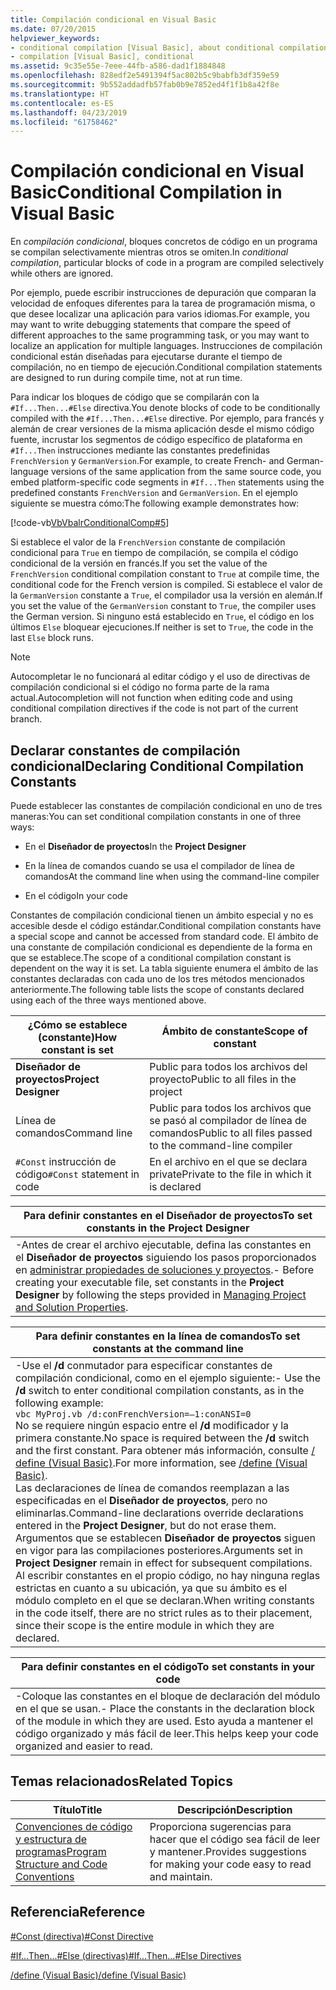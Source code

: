 ```yaml
---
title: Compilación condicional en Visual Basic
ms.date: 07/20/2015
helpviewer_keywords:
- conditional compilation [Visual Basic], about conditional compilation
- compilation [Visual Basic], conditional
ms.assetid: 9c35e55e-7eee-44fb-a586-dad1f1884848
ms.openlocfilehash: 828edf2e5491394f5ac802b5c9babfb3df359e59
ms.sourcegitcommit: 9b552addadfb57fab0b9e7852ed4f1f1b8a42f8e
ms.translationtype: HT
ms.contentlocale: es-ES
ms.lasthandoff: 04/23/2019
ms.locfileid: "61758462"
---
```

# <a name="conditional-compilation-in-visual-basic"></a><span data-ttu-id="8cf62-102">Compilación condicional en Visual Basic</span><span class="sxs-lookup"><span data-stu-id="8cf62-102">Conditional Compilation in Visual Basic</span></span>
<span data-ttu-id="8cf62-103">En *compilación condicional*, bloques concretos de código en un programa se compilan selectivamente mientras otros se omiten.</span><span class="sxs-lookup"><span data-stu-id="8cf62-103">In *conditional compilation*, particular blocks of code in a program are compiled selectively while others are ignored.</span></span>  
  
 <span data-ttu-id="8cf62-104">Por ejemplo, puede escribir instrucciones de depuración que comparan la velocidad de enfoques diferentes para la tarea de programación misma, o que desee localizar una aplicación para varios idiomas.</span><span class="sxs-lookup"><span data-stu-id="8cf62-104">For example, you may want to write debugging statements that compare the speed of different approaches to the same programming task, or you may want to localize an application for multiple languages.</span></span> <span data-ttu-id="8cf62-105">Instrucciones de compilación condicional están diseñadas para ejecutarse durante el tiempo de compilación, no en tiempo de ejecución.</span><span class="sxs-lookup"><span data-stu-id="8cf62-105">Conditional compilation statements are designed to run during compile time, not at run time.</span></span>  
  
 <span data-ttu-id="8cf62-106">Para indicar los bloques de código que se compilarán con la `#If...Then...#Else` directiva.</span><span class="sxs-lookup"><span data-stu-id="8cf62-106">You denote blocks of code to be conditionally compiled with the `#If...Then...#Else` directive.</span></span> <span data-ttu-id="8cf62-107">Por ejemplo, para francés y alemán de crear versiones de la misma aplicación desde el mismo código fuente, incrustar los segmentos de código específico de plataforma en `#If...Then` instrucciones mediante las constantes predefinidas `FrenchVersion` y `GermanVersion`.</span><span class="sxs-lookup"><span data-stu-id="8cf62-107">For example, to create French- and German-language versions of the same application from the same source code, you embed platform-specific code segments in `#If...Then` statements using the predefined constants `FrenchVersion` and `GermanVersion`.</span></span> <span data-ttu-id="8cf62-108">En el ejemplo siguiente se muestra cómo:</span><span class="sxs-lookup"><span data-stu-id="8cf62-108">The following example demonstrates how:</span></span>  
  
 [!code-vb[VbVbalrConditionalComp#5](~/samples/snippets/visualbasic/VS_Snippets_VBCSharp/VbVbalrConditionalComp/VB/Class1.vb#5)]  
  
 <span data-ttu-id="8cf62-109">Si establece el valor de la `FrenchVersion` constante de compilación condicional para `True` en tiempo de compilación, se compila el código condicional de la versión en francés.</span><span class="sxs-lookup"><span data-stu-id="8cf62-109">If you set the value of the `FrenchVersion` conditional compilation constant to `True` at compile time, the conditional code for the French version is compiled.</span></span> <span data-ttu-id="8cf62-110">Si establece el valor de la `GermanVersion` constante a `True`, el compilador usa la versión en alemán.</span><span class="sxs-lookup"><span data-stu-id="8cf62-110">If you set the value of the `GermanVersion` constant to `True`, the compiler uses the German version.</span></span> <span data-ttu-id="8cf62-111">Si ninguno está establecido en `True`, el código en los últimos `Else` bloquear ejecuciones.</span><span class="sxs-lookup"><span data-stu-id="8cf62-111">If neither is set to `True`, the code in the last `Else` block runs.</span></span>  
  
> [!NOTE]
>  <span data-ttu-id="8cf62-112">Autocompletar le no funcionará al editar código y el uso de directivas de compilación condicional si el código no forma parte de la rama actual.</span><span class="sxs-lookup"><span data-stu-id="8cf62-112">Autocompletion will not function when editing code and using conditional compilation directives if the code is not part of the current branch.</span></span>  
  
## <a name="declaring-conditional-compilation-constants"></a><span data-ttu-id="8cf62-113">Declarar constantes de compilación condicional</span><span class="sxs-lookup"><span data-stu-id="8cf62-113">Declaring Conditional Compilation Constants</span></span>  
 <span data-ttu-id="8cf62-114">Puede establecer las constantes de compilación condicional en uno de tres maneras:</span><span class="sxs-lookup"><span data-stu-id="8cf62-114">You can set conditional compilation constants in one of three ways:</span></span>  
  
- <span data-ttu-id="8cf62-115">En el **Diseñador de proyectos**</span><span class="sxs-lookup"><span data-stu-id="8cf62-115">In the **Project Designer**</span></span>  
  
- <span data-ttu-id="8cf62-116">En la línea de comandos cuando se usa el compilador de línea de comandos</span><span class="sxs-lookup"><span data-stu-id="8cf62-116">At the command line when using the command-line compiler</span></span>  
  
- <span data-ttu-id="8cf62-117">En el código</span><span class="sxs-lookup"><span data-stu-id="8cf62-117">In your code</span></span>  
  
 <span data-ttu-id="8cf62-118">Constantes de compilación condicional tienen un ámbito especial y no es accesible desde el código estándar.</span><span class="sxs-lookup"><span data-stu-id="8cf62-118">Conditional compilation constants have a special scope and cannot be accessed from standard code.</span></span> <span data-ttu-id="8cf62-119">El ámbito de una constante de compilación condicional es dependiente de la forma en que se establece.</span><span class="sxs-lookup"><span data-stu-id="8cf62-119">The scope of a conditional compilation constant is dependent on the way it is set.</span></span> <span data-ttu-id="8cf62-120">La tabla siguiente enumera el ámbito de las constantes declaradas con cada uno de los tres métodos mencionados anteriormente.</span><span class="sxs-lookup"><span data-stu-id="8cf62-120">The following table lists the scope of constants declared using each of the three ways mentioned above.</span></span>  
  
|<span data-ttu-id="8cf62-121">¿Cómo se establece (constante)</span><span class="sxs-lookup"><span data-stu-id="8cf62-121">How constant is set</span></span>|<span data-ttu-id="8cf62-122">Ámbito de constante</span><span class="sxs-lookup"><span data-stu-id="8cf62-122">Scope of constant</span></span>|  
|---|---|  
|<span data-ttu-id="8cf62-123">**Diseñador de proyectos**</span><span class="sxs-lookup"><span data-stu-id="8cf62-123">**Project Designer**</span></span>|<span data-ttu-id="8cf62-124">Public para todos los archivos del proyecto</span><span class="sxs-lookup"><span data-stu-id="8cf62-124">Public to all files in the project</span></span>|  
|<span data-ttu-id="8cf62-125">Línea de comandos</span><span class="sxs-lookup"><span data-stu-id="8cf62-125">Command line</span></span>|<span data-ttu-id="8cf62-126">Public para todos los archivos que se pasó al compilador de línea de comandos</span><span class="sxs-lookup"><span data-stu-id="8cf62-126">Public to all files passed to the command-line compiler</span></span>|  
|<span data-ttu-id="8cf62-127">`#Const` instrucción de código</span><span class="sxs-lookup"><span data-stu-id="8cf62-127">`#Const` statement in code</span></span>|<span data-ttu-id="8cf62-128">En el archivo en el que se declara private</span><span class="sxs-lookup"><span data-stu-id="8cf62-128">Private to the file in which it is declared</span></span>|  
  
|<span data-ttu-id="8cf62-129">Para definir constantes en el Diseñador de proyectos</span><span class="sxs-lookup"><span data-stu-id="8cf62-129">To set constants in the Project Designer</span></span>|  
|---|  
|<span data-ttu-id="8cf62-130">-Antes de crear el archivo ejecutable, defina las constantes en el **Diseñador de proyectos** siguiendo los pasos proporcionados en [administrar propiedades de soluciones y proyectos](/visualstudio/ide/managing-project-and-solution-properties).</span><span class="sxs-lookup"><span data-stu-id="8cf62-130">-   Before creating your executable file, set constants in the **Project Designer** by following the steps provided in [Managing Project and Solution Properties](/visualstudio/ide/managing-project-and-solution-properties).</span></span>|  
  
|<span data-ttu-id="8cf62-131">Para definir constantes en la línea de comandos</span><span class="sxs-lookup"><span data-stu-id="8cf62-131">To set constants at the command line</span></span>|  
|---|  
|<span data-ttu-id="8cf62-132">-Use el **/d** conmutador para especificar constantes de compilación condicional, como en el ejemplo siguiente:</span><span class="sxs-lookup"><span data-stu-id="8cf62-132">-   Use the **/d** switch to enter conditional compilation constants, as in the following example:</span></span><br />     `vbc MyProj.vb /d:conFrenchVersion=–1:conANSI=0`<br />     <span data-ttu-id="8cf62-133">No se requiere ningún espacio entre el **/d** modificador y la primera constante.</span><span class="sxs-lookup"><span data-stu-id="8cf62-133">No space is required between the **/d** switch and the first constant.</span></span> <span data-ttu-id="8cf62-134">Para obtener más información, consulte [/ define (Visual Basic)](../../../visual-basic/reference/command-line-compiler/define.md).</span><span class="sxs-lookup"><span data-stu-id="8cf62-134">For more information, see [/define (Visual Basic)](../../../visual-basic/reference/command-line-compiler/define.md).</span></span><br />     <span data-ttu-id="8cf62-135">Las declaraciones de línea de comandos reemplazan a las especificadas en el **Diseñador de proyectos**, pero no eliminarlas.</span><span class="sxs-lookup"><span data-stu-id="8cf62-135">Command-line declarations override declarations entered in the **Project Designer**, but do not erase them.</span></span> <span data-ttu-id="8cf62-136">Argumentos que se establecen **Diseñador de proyectos** siguen en vigor para las compilaciones posteriores.</span><span class="sxs-lookup"><span data-stu-id="8cf62-136">Arguments set in **Project Designer** remain in effect for subsequent compilations.</span></span><br />     <span data-ttu-id="8cf62-137">Al escribir constantes en el propio código, no hay ninguna reglas estrictas en cuanto a su ubicación, ya que su ámbito es el módulo completo en el que se declaran.</span><span class="sxs-lookup"><span data-stu-id="8cf62-137">When writing constants in the code itself, there are no strict rules as to their placement, since their scope is the entire module in which they are declared.</span></span>|  
  
|<span data-ttu-id="8cf62-138">Para definir constantes en el código</span><span class="sxs-lookup"><span data-stu-id="8cf62-138">To set constants in your code</span></span>|  
|---|  
|<span data-ttu-id="8cf62-139">-Coloque las constantes en el bloque de declaración del módulo en el que se usan.</span><span class="sxs-lookup"><span data-stu-id="8cf62-139">-   Place the constants in the declaration block of the module in which they are used.</span></span> <span data-ttu-id="8cf62-140">Esto ayuda a mantener el código organizado y más fácil de leer.</span><span class="sxs-lookup"><span data-stu-id="8cf62-140">This helps keep your code organized and easier to read.</span></span>|  
  
## <a name="related-topics"></a><span data-ttu-id="8cf62-141">Temas relacionados</span><span class="sxs-lookup"><span data-stu-id="8cf62-141">Related Topics</span></span>  
  
|<span data-ttu-id="8cf62-142">Título</span><span class="sxs-lookup"><span data-stu-id="8cf62-142">Title</span></span>|<span data-ttu-id="8cf62-143">Descripción</span><span class="sxs-lookup"><span data-stu-id="8cf62-143">Description</span></span>|  
|---|---|  
|[<span data-ttu-id="8cf62-144">Convenciones de código y estructura de programas</span><span class="sxs-lookup"><span data-stu-id="8cf62-144">Program Structure and Code Conventions</span></span>](../../../visual-basic/programming-guide/program-structure/program-structure-and-code-conventions.md)|<span data-ttu-id="8cf62-145">Proporciona sugerencias para hacer que el código sea fácil de leer y mantener.</span><span class="sxs-lookup"><span data-stu-id="8cf62-145">Provides suggestions for making your code easy to read and maintain.</span></span>|  
  
## <a name="reference"></a><span data-ttu-id="8cf62-146">Referencia</span><span class="sxs-lookup"><span data-stu-id="8cf62-146">Reference</span></span>  
 [<span data-ttu-id="8cf62-147">#Const (directiva)</span><span class="sxs-lookup"><span data-stu-id="8cf62-147">#Const Directive</span></span>](../../../visual-basic/language-reference/directives/const-directive.md)  
  
 [<span data-ttu-id="8cf62-148">#If...Then...#Else (directivas)</span><span class="sxs-lookup"><span data-stu-id="8cf62-148">#If...Then...#Else Directives</span></span>](../../../visual-basic/language-reference/directives/if-then-else-directives.md)  
  
 [<span data-ttu-id="8cf62-149">/define (Visual Basic)</span><span class="sxs-lookup"><span data-stu-id="8cf62-149">/define (Visual Basic)</span></span>](../../../visual-basic/reference/command-line-compiler/define.md)
